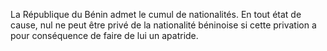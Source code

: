 La République du Bénin admet le cumul de nationalités.
En tout état de cause, nul ne peut être privé de la nationalité béninoise si cette privation a pour conséquence de faire de lui un apatride.